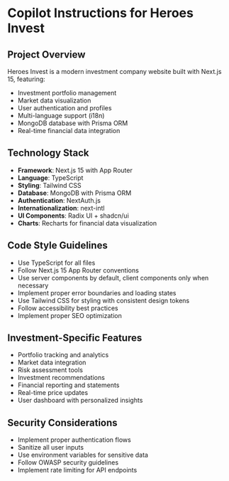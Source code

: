 # Copilot Instructions for Heroes Invest

<!-- Use this file to provide workspace-specific custom instructions to Copilot. For more details, visit https://code.visualstudio.com/docs/copilot/copilot-customization#_use-a-githubcopilotinstructionsmd-file -->

## Project Overview
Heroes Invest is a modern investment company website built with Next.js 15, featuring:
- Investment portfolio management
- Market data visualization
- User authentication and profiles
- Multi-language support (i18n)
- MongoDB database with Prisma ORM
- Real-time financial data integration

## Technology Stack
- **Framework**: Next.js 15 with App Router
- **Language**: TypeScript
- **Styling**: Tailwind CSS
- **Database**: MongoDB with Prisma ORM
- **Authentication**: NextAuth.js
- **Internationalization**: next-intl
- **UI Components**: Radix UI + shadcn/ui
- **Charts**: Recharts for financial data visualization

## Code Style Guidelines
- Use TypeScript for all files
- Follow Next.js 15 App Router conventions
- Use server components by default, client components only when necessary
- Implement proper error boundaries and loading states
- Use Tailwind CSS for styling with consistent design tokens
- Follow accessibility best practices
- Implement proper SEO optimization

## Investment-Specific Features
- Portfolio tracking and analytics
- Market data integration
- Risk assessment tools
- Investment recommendations
- Financial reporting and statements
- Real-time price updates
- User dashboard with personalized insights

## Security Considerations
- Implement proper authentication flows
- Sanitize all user inputs
- Use environment variables for sensitive data
- Follow OWASP security guidelines
- Implement rate limiting for API endpoints
